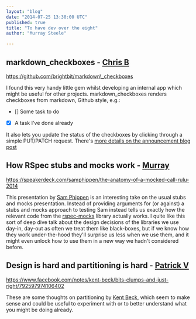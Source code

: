 ```yaml
---
layout: "blog"
date: "2014-07-25 13:30:00 UTC"
published: true
title: "To have dev over the eight"
author: "Murray Steele"

---
```


## markdown\_checkboxes - [Chris B](https://twitter.com/cblunt)  https://github.com/brightbit/markdown\_checkboxes  I found this very handy little gem whilst developing an internal app which might be useful for other projects. markdown\_checkboxes renders checkboxes from markdown, Github style, e.g.:  - [] Some task to do - [x] A task I've done already  It also lets you update the status of the checkboxes by clicking through a simple PUT/PATCH request. There's [more details on the announcement blog post](http://brightbit.com/blog/2013/12/09/enhancing-markdown-rendering-with-the-markdown-checkboxes-gem/)  ## How RSpec stubs and mocks work - [Murray](http://www.unboxedconsulting.com/people/murray-steele)  https://speakerdeck.com/samphippen/the-anatomy-of-a-mocked-call-rulu-2014  This presentation by [Sam Phippen](http://samphippen.com/) is an interesting take on the usual stubs and mocks presentation. Instead of providing arguments for (or against) a stubs and mocks approach to testing Sam instead tells us exactly how the relevant code from the [rspec-mocks](https://github.com/rspec/rspec-mocks) library actually works. I quite like this sort of deep dive talk about the design decisions of the libraries we use day-in, day-out as often we treat them like black-boxes, but if we know how they work under-the-hood they'll surprise us less when we use them, and it might even unlock how to use them in a new way we hadn't considered before.  ## Design is hard and partitioning is hard - [Patrick V](http://www.unboxedconsulting.com/people/patrick-vine)  https://www.facebook.com/notes/kent-beck/bits-clumps-and-just-right/792597974106402  These are some thoughts on partitioning by [Kent Beck](http://www.threeriversinstitute.org/), which seem to make sense and could be useful to experiment with or to better understand what you might be doing already.



